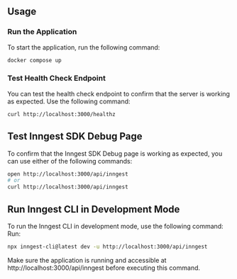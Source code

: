 ## Usage

### Run the Application

To start the application, run the following command:

```zsh
docker compose up
```

### Test Health Check Endpoint

You can test the health check endpoint to confirm that the server is working as expected. Use the following command:

```zsh
curl http://localhost:3000/healthz
```

## Test Inngest SDK Debug Page

To confirm that the Inngest SDK Debug page is working as expected, you can use either of the following commands:

```zsh
open http://localhost:3000/api/inngest
# or
curl http://localhost:3000/api/inngest
```


## Run Inngest CLI in Development Mode

To run the Inngest CLI in development mode, use the following command:
Run:

```zsh
npx inngest-cli@latest dev -u http://localhost:3000/api/inngest
```

Make sure the application is running and accessible at http://localhost:3000/api/inngest before executing this command.
